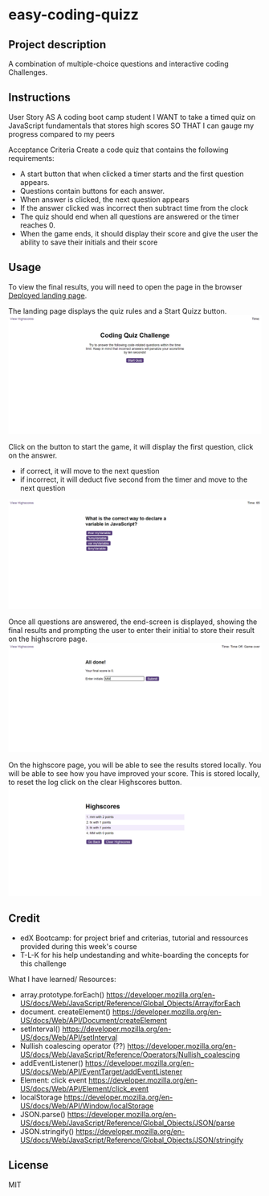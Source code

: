 # easy-coding-quizz

## Project description
A combination of multiple-choice questions and interactive coding Challenges.

## Instructions

User Story
AS A coding boot camp student
I WANT to take a timed quiz on JavaScript fundamentals that stores high scores
SO THAT I can gauge my progress compared to my peers



Acceptance Criteria
Create a code quiz that contains the following requirements:
- A start button that when clicked a timer starts and the first question appears.
- Questions contain buttons for each answer.
- When answer is clicked, the next question appears
- If the answer clicked was incorrect then subtract time from the clock
- The quiz should end when all questions are answered or the timer reaches 0.
- When the game ends, it should display their score and give the user the ability to save their initials and their score

## Usage
To view the final results, you will need to open the page in the browser [Deployed landing page]().

The landing page displays the quiz rules and a Start Quizz button. 
![screenshot landing page](./assets/img/screenshot-CodingQuiz-landing%20page.png)

Click on the button to start the game, it will display the first question, click on the answer.
- if correct, it will move to the next question 
- if incorrect, it will deduct five second from the timer and move to the next question

![screenshot question page](./assets/img/screenshot-codingQuiz-questionPage.png)

Once all questions are answered, the end-screen is displayed, showing the final results and prompting the user to enter their initial to store their result on the highscrore page.
![screenshot end screen page](./assets/img/screenshot-codingQuiz-endScreen.png)

On the highscore page, you will be able to see the results stored locally. You will be able to see how you have improved your score. This is stored locally, to reset the log click on the clear Highscores button.
![screenshot highscore page](./assets/img/screenshot-codingQuiz-highScorePage.png) 


## Credit

- edX Bootcamp: for project brief and criterias, tutorial and ressources provided during this week's course 
- T-L-K for his help undestanding and white-boarding the concepts for this challenge

What I have learned/ Resources:
- array.prototype.forEach() https://developer.mozilla.org/en-US/docs/Web/JavaScript/Reference/Global_Objects/Array/forEach 
- document. createElement() https://developer.mozilla.org/en-US/docs/Web/API/Document/createElement 
- setInterval() https://developer.mozilla.org/en-US/docs/Web/API/setInterval 
- Nullish coalescing operator (??) https://developer.mozilla.org/en-US/docs/Web/JavaScript/Reference/Operators/Nullish_coalescing
- addEventListener() https://developer.mozilla.org/en-US/docs/Web/API/EventTarget/addEventListener 
- Element: click event https://developer.mozilla.org/en-US/docs/Web/API/Element/click_event
- localStorage https://developer.mozilla.org/en-US/docs/Web/API/Window/localStorage 
- JSON.parse() https://developer.mozilla.org/en-US/docs/Web/JavaScript/Reference/Global_Objects/JSON/parse
- JSON.stringify() https://developer.mozilla.org/en-US/docs/Web/JavaScript/Reference/Global_Objects/JSON/stringify


## License
  MIT